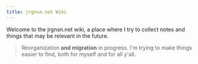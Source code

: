 ```yaml
---
title: jrgnsn.net Wiki
---
```


Welcome to the jrgnsn.net wiki, a place where I try to collect notes and things that may be relevant in the future.

> Reorganization **and migration** in progress. I'm trying to make things easier to find, both for myself and for all y'all.
